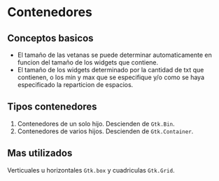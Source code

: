 # Contenedores
## Conceptos basicos
* El tamaño de las vetanas se puede determinar 
automaticamente en funcion del tamaño de los
widgets que contiene.
* El tamaño de los widgets determinado por la
cantidad de txt que contienen, o los min y max
que se especifique y/o como se haya especificado
la reparticion de espacios.

## Tipos contenedores
1. Contenedores de un solo hijo.
Descienden de `Gtk.Bin`.
2. Contenedores de varios hijos.
Descienden de `Gtk.Container`.

## Mas utilizados
Verticuales u horizontales `Gtk.box` y 
cuadriculas `Gtk.Grid`.

